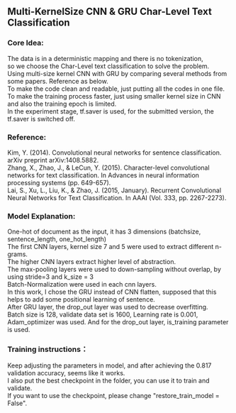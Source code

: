 ## Multi-KernelSize CNN & GRU Char-Level Text Classification

### Core Idea:
The data is in a deterministic mapping and there is no tokenization,  
so we choose the Char-Level text classification to solve the problem.  
Using multi-size kernel CNN with GRU by comparing several methods from some papers. Reference as below.  
To make the code clean and readable, just putting all the codes in one file.  
To make the training process faster, just using smaller kernel size in CNN and also the training epoch is limited.  
In the experiment stage, tf.saver is used, for the submitted version, the tf.saver is switched off.  
  
  
  
### Reference:  
Kim, Y. (2014). Convolutional neural networks for sentence classification. arXiv preprint arXiv:1408.5882.  
Zhang, X., Zhao, J., & LeCun, Y. (2015). Character-level convolutional networks for text classification. In Advances in neural information processing systems (pp. 649-657).  
Lai, S., Xu, L., Liu, K., & Zhao, J. (2015, January). Recurrent Convolutional Neural Networks for Text Classification. In AAAI (Vol. 333, pp. 2267-2273).  
  
    
    
### Model Explanation:
One-hot of document as the input, it has 3 dimensions (batchsize, sentence_length, one_hot_length)  
The first CNN layers, kernel size 7 and 5 were used to extract different n-grams.  
The higher CNN layers extract higher level of abstraction.  
The max-pooling layers were used to down-sampling without overlap, by using stride=3 and k_size = 3  
Batch-Normalization were used in each cnn layers.  
In this work, I chose the GRU instead of CNN flatten, supposed that this helps to add some positional learning of sentence.  
After GRU layer, the drop_out layer was used to decrease overfitting.  
Batch size is 128, validate data set is 1600, Learning rate is 0.001, Adam_optimizer was used. And for the drop_out layer, is_training parameter is used.    
  
  
  
### Training instructions：
Keep adjusting the parameters in model, and after achieving the 0.817 validation accuracy, seems like it works.  
I also put the best checkpoint in the folder, you can use it to train and validate.  
If you want to use the checkpoint, please change "restore_train_model = False".    
  
    
    
